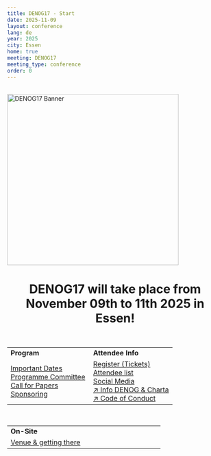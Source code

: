 ```yaml
---
title: DENOG17 - Start
date: 2025-11-09
layout: conference
lang: de
year: 2025
city: Essen
home: true
meeting: DENOG17
meeting_type: conference
order: 0
---
```


<br />

<img src="{{ site.url }}/images/meetings/denog17/denog17_banner.jpg" alt="DENOG17 Banner" width="400px" class="img-fluid">
<br />

<center>
    <h1>DENOG17 will take place from November 09th to 11th 2025 in Essen!</h1>
</center>

<br />

<!-- <b>Overview of conference website:</b><br /> -->
<table border="0" width="100%">
<tr>
 <td width="50%"><b>Program</b></td>
 <td width="50%"><b>Attendee Info</b></td> 
</tr>
<tr>
 <td>
  <a href="important_dates.html">Important Dates </a><br />
  <a href="pc.html">Programme Committee </a><br />
  <a href="cfp.html">Call for Papers</a><br />
 <!-- <a href="agenda.html">Agenda</a><br />
  <a href="social.html">Social Event</a><br />
  <a href="orga.html">Orga Team & PC</a><br /> -->
  <a href="sponsoring.html">Sponsoring</a><br />
  <!-- <a href="speaker.html">Speaker Information</a><br />  -->
 </td>
 <td>
<!--  <a href="participation.html">How to participate</a><br /> -->
  <a href="tickets.html">Register (Tickets)</a><br />
<!--  <a href="workshop_registration.html">Workshop Registration</a><br /> -->
  <a href="attendees.html">Attendee list</a><br />
  <a href="socialmedia.html">Social Media</a><br />
  <a href="denoginfo.html">&#8599; Info DENOG & Charta</a><br />
  <a href="coc.html">&#8599; Code of Conduct</a><br />
<!--  <a href="press.html">Press Information</a><br/> -->
 </td> 
</tr>
</table>

<br />

<table border="0" width="100%">
<tr>
 <td width="50%"><b>On-Site</b></td>
<!--  <td width="50%"><b>Remote</b></td> -->
</tr>
<tr>
 <td>
  <a href="venue.html">Venue & getting there</a><br />
<!--  <a href="features.html">Features</a><br />
  <a href="meetmesessions.html">MeetMe-Sessions</a><br />
  <a href="hotels.html">Conference Hotel & Reservation</a><br />
  <a href="social.html">Social Events</a><br />
  <a href="hygiene_concept.html">Hygiene Concept</a><br />
  <a href="eventsupport.html">Event Support on-site</a><br />  -->
 </td>
<!-- <td>
  <a href="venueremote.html">Meeting Venue remote</a><br />
 </td> -->
</tr>
</table>
<br /><br />

